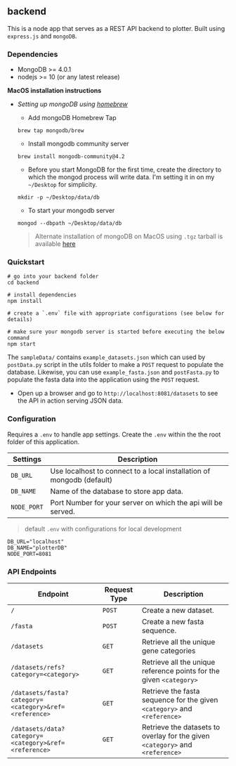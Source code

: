 ## backend

This is a node app that serves as a REST API backend to plotter. Built using `express.js` and `mongoDB`.

### Dependencies

- MongoDB >= 4.0.1
- nodejs >= 10 (or any latest release)

**MacOS installation instructions**

- _Setting up mongoDB using [homebrew](https://brew.sh/)_

  - Add mongoDB Homebrew Tap

  ```
  brew tap mongodb/brew
  ```

  - Install mongodb community server

  ```
  brew install mongodb-community@4.2
  ```

  - Before you start MongoDB for the first time, create the directory to which the mongod process will write data. I'm setting it in on my `~/Desktop` for simplicity.

  ```
  mkdir -p ~/Desktop/data/db
  ```

  - To start your mongodb server

  ```
  mongod --dbpath ~/Desktop/data/db
  ```

  > Alternate installation of mongoDB on MacOS using `.tgz` tarball is available [here](https://docs.mongodb.com/manual/tutorial/install-mongodb-on-os-x-tarball/)

### Quickstart

```
# go into your backend folder
cd backend

# install dependencies
npm install

# create a `.env` file with appropriate configurations (see below for details)

# make sure your mongodb server is started before executing the below command
npm start

```

The `sampleData/` contains `example_datasets.json` which can used by `postData.py` script in the utils folder to make a `POST` request to populate the database. Likewise, you can use `example_fasta.json` and `postFasta.py` to populate the fasta data into the application using the `POST` request.

- Open up a browser and go to `http://localhost:8081/datasets` to see the API in action serving JSON data.

### Configuration

Requires a `.env` to handle app settings. Create the `.env` within the the root folder of this application.

| Settings    | Description                                                           |
| ----------- | --------------------------------------------------------------------- |
| `DB_URL`    | Use localhost to connect to a local installation of mongodb (default) |
| `DB_NAME`   | Name of the database to store app data.                               |
| `NODE_PORT` | Port Number for your server on which the api will be served.          |

> default `.env` with configurations for local development

```
DB_URL="localhost"
DB_NAME="plotterDB"
NODE_PORT=8081
```

### API Endpoints

| Endpoint                                              | Request Type | Description                                                                   |
| ----------------------------------------------------- | ------------ | ----------------------------------------------------------------------------- |
| `/`                                                   | `POST`       | Create a new dataset.                                                         |
| `/fasta`                                              | `POST`       | Create a new fasta sequence.                                                  |
| `/datasets`                                           | `GET`        | Retrieve all the unique gene categories                                       |
| `/datasets/refs?category=<category>`                  | `GET`        | Retrieve all the unique reference points for the given `<category>`           |
| `/datasets/fasta?category=<category>&ref=<reference>` | `GET`        | Retrieve the fasta sequence for the given `<category>` and `<reference>`      |
| `/datasets/data?category=<category>&ref=<reference>`  | `GET`        | Retrieve the datasets to overlay for the given `<category>` and `<reference>` |
